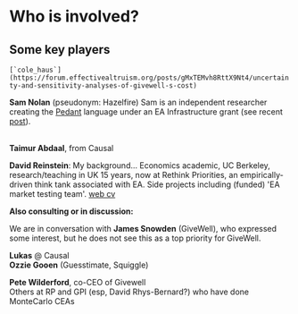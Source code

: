 # Who is involved?

## Some key players

``[`cole_haus`](https://forum.effectivealtruism.org/posts/gMxTEMvh8RttX9Nt4/uncertainty-and-sensitivity-analyses-of-givewell-s-cost)``

**Sam Nolan** (pseudonym: Hazelfire) Sam is an independent researcher creating the [Pedant](https://hazelfire.github.io/pedant/#/) language under an EA Infrastructure grant (see recent [post](https://forum.effectivealtruism.org/posts/xue4yQ5rn6iDsHdmM/pedant-a-type-checker-for-cost-effectiveness-analysis)).

\
**Taimur Abdaal**, from Causal&#x20;

**David Reinstein**: My background... Economics academic, UC Berkeley, research/teaching in UK 15 years, now at Rethink Priorities, an empirically-driven think tank associated with EA. Side projects including (funded) 'EA market testing team'. [web cv](https://daaronr.github.io/markdown-cv/)



**Also consulting or in discussion:**&#x20;

We are in conversation with **James Snowden** (GiveWell), who expressed some interest, but he does not see this as a top priority for GiveWell.

**Lukas** @ Causal\
**Ozzie Gooen** (Guesstimate, Squiggle)

**Pete Wilderford**, co-CEO of Givewell\
Others at RP and GPI (esp, David Rhys-Bernard?) who have done MonteCarlo CEAs

